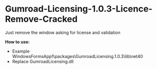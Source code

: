 # Gumroad-Licensing-1.0.3-Licence-Remove-Cracked
Just remove the window asking for license and validation

**How to use:**
- Example WindowsFormsApp1\packages\GumroadLicensing.1.0.3\lib\net40
- Replace GumroadLicensing.dll

